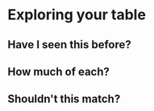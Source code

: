 # Exploring your table

## Have I seen this before?


## How much of each?


## Shouldn't this match?


